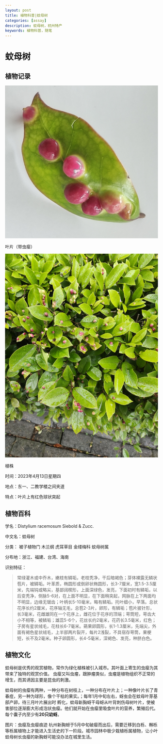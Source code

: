 ```yaml
---
layout: post
title: 植物科普|蚊母树
categories: [assay]
description: 蚊母树，杭州特产
keywords: 植物科普，随笔
---
```


# 蚊母树
## 植物记录
![叶片虫瘿图片](/images/叶片虫瘿.jpg)

叶片（带虫瘿）

![植株图片](/images/植株.jpg)

植株


时间：2023年4月13日星期四

地点：东一、二教学楼之间夹道

特点：叶片上有红色球状突起

## 植物百科
学名：Distylium racemosum Siebold & Zucc.

中文名：蚊母树

分类：
	被子植物门
		木兰纲
			虎耳草目
				金缕梅科
					蚊母树属

分布地：浙江、福建、台湾、海南

识别特征：

>常绿灌木或中乔木，嫩枝有鳞垢，老枝秃净，干后暗褐色；芽体裸露无鳞状苞片，被鳞垢。叶革质，椭圆形或倒卵状椭圆形，长3-7厘米，宽1.5-3.5厘米，先端钝或略尖，基部阔楔形，上面深绿色，发亮，下面初时有鳞垢，以后变秃净，侧脉5-6对，在上面不明显，在下面稍突起，网脉在上下两面均不明显，边缘无锯齿；叶柄长5-10毫米，略有鳞垢。托叶细小，早落。总状花序长约2厘米，花序轴无毛，总苞2-3片，卵形，有鳞垢；苞片披针形，长3毫米，花雌雄同在一个花序上，雌花位于花序的顶端；萼筒短，萼齿大小不相等，被鳞垢；雄蕊5-6个，花丝长约2毫米，花药长3.5毫米，红色；子房有星状绒毛，花柱长6-7毫米。蒴果卵圆形，长1-1.3厘米，先端尖，外面有褐色星状绒毛，上半部两片裂开，每片2浅裂，不具宿存萼筒，果梗短，长不及2毫米。种子卵圆形，长4-5毫米，深褐色、发亮，种脐白色。

## 植物文化

蚊母树是优秀的观赏植物，常作为绿化植株被引入城市。其叶面上寄生的虫瘿为其带来了独特的观赏价值。
虫瘿又叫虫瘤，跟肿瘤类似，虫瘤是植物组织不正常的增生，而其诱因主要是昆虫的刺激。

蚊母树的虫瘿有两种，一种分布在树枝上，一种分布在叶片上；一种像叶片长了青春痘，另一种为球形，像个干枯的果实。；每年1月中旬左右，蚜虫会在蚊母叶芽基部产卵，待三月叶片展出时 孵化，蚊母新胸蚜干母蚜从叶背刺伤母树叶片，使被害部位逐渐膨大形成泡状虫瘿。他们就开始在虫瘿里吸食叶片的营养，繁殖后代。每个囊子内至少有**20只幼蚜**。
 
图片：虫瘿及虫瘿痕迹
杭州新胸蚜于5月中旬破瘿而出后，需要迁移到白栎、槲栎等栎属植物上才能进入生活史的下一阶段。城市园林中极少栽植栎属植物，让小叶蚊母树长虫瘿的新胸蚜可能没办法在城里生活。
